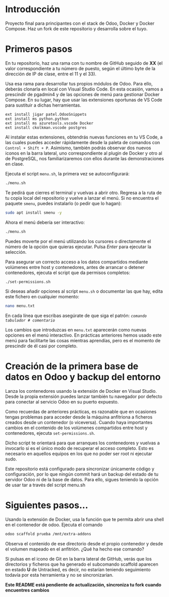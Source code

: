 # Introducción
Proyecto final para principantes con el stack de Odoo, Docker y Docker Compose. Haz un fork de este repositorio y desarrolla sobre el tuyo.

# Primeros pasos

En tu repositorio, haz una rama con tu nombre de GitHub seguido de **XX** (el valor correspondiente a tu número de puesto, según el último byte de la dirección de IP de clase, entre el 11 y el 33).

Usa esa rama para desarrollar tus propios módulos de Odoo. Para ello, deberás clonarla en local con Visual Studio Code. En esta ocasión, vamos a prescindir de pgadmin4 y de las opciones de menú para gestionar Docker Compose. En su lugar, hay que usar las extensiones oportunas de VS Code para sustituir a dichas herramientas.

```
ext install jigar patel.OdooSnippets
ext install ms python.python
ext install ms azuretools.vscode Docker
ext install ckolkman.vscode postgres
```

Al instalar estas extensiones, obtendrás nuevas funciones en tu VS Code, a las cuales puedes acceder rápidamente desde la paleta de comandos con ```Control + Shift + P```. Asimismo, también podrás observar dos nuevos iconos en la barra lateral, uno correspondiente al plugin de Docker y otro al de PostgreSQL, nos familiarizaremos con ellos durante las demonstraciones en clase.

Ejecuta el script ```menu.sh```, la primera vez se autoconfigurará:
```bash
./menu.sh
```

Te pedirá que cierres el terminal y vuelvas a abrir otro.
Regresa a la ruta de tu copia local del repositorio y vuelve a lanzar el menú.
Si no encuentra el paquete ```smenu```, puedes instalarlo (o pedir que lo hagan):
```bash
sudo apt install smenu -y
```

Ahora el menú debería ser interactivo:
```bash
./menu.sh
```

Puedes moverte por el menú utilizando los cursores o directamente el número de la opción que quieras ejecutar. Pulsa _Enter_ para ejecutar la selección.

Para asegurar un correcto acceso a los datos compartidos
mediante volúmenes entre host y contenedores, antes de arrancar o detener contenedores, ejecuta el script que da permisos completos:
```bash
./set-permissions.sh
```

Si deseas añadir opciones al script ```menu.sh``` o documentar las que hay, edita este fichero en cualquier momento:
```bash
nano menu.txt
```

En cada línea que escribas asegúrate de que siga el patrón:
_```comando tabulador # comentario```_

Los cambios que introduzcas en ```menu.txt``` aparecerán como nuevas opciones en el menú interactivo. En prácticas anteriores hemos usado este menú para facilitarte las cosas mientras aprendías, pero es el momento de prescindir de él casi por completo. 

# Creación de la primera base de datos en Odoo y backup del entorno

Lanza los contenedores usando la extensión de Docker en Visual Studio. Desde la propia extensión puedes lanzar también tu navegador por defecto para conectar al servicio Odoo en su puerto expuesto.

Como recuerdas de anteriores prácticas, es razonable que en ocasiones tengas problemas para acceder desde la máquina anfitriona a ficheros creados desde un contenedor (o viceversa). Cuando haya importantes cambios en el contenido de los volúmenes compartidos entre host y contenedores, ejecuta ```set-permissions.sh```. 

Dicho script te orientará para que arranques los contenedores y vuelvas a invocarlo si es el único modo de recuperar el acceso completo. Esto es necesario en aquellos equipos en los que no poder ser root ni ejecutar sudo.

Este repositorio está configurado para sincronizar únicamente código y configuración, por lo que ningún commit hará un backup del estado de tu servidor Odoo ni de la base de datos. Para ello, sigues teniendo la opción de usar tar a través del script menu.sh

# Siguientes pasos...

Usando la extensión de Docker, usa la función que te permita abrir una shell en el contenedor de odoo. Ejecuta el comando 

```bash
odoo scaffold prueba /mnt/extra-addons
```

Observa el contenido de ese directorio desde el propio contenedor y desde el volumen mapeado en el anfitrión. ¿Qué ha hecho ese comando?

Si pulsas en el icono de Git en la barra lateral de GitHub, verás que los directorios y ficheros que ha generado el subcomando scaffold aparecen en estado **U** de Untracked, es decir, no estarían teniendo seguimiento todavía por esta herramienta y no se sincronizarían.

**Este README está pendiente de actualización, sincroniza tu fork cuando encuentres cambios**